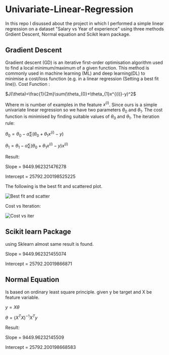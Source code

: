 # Univariate-Linear-Regression
In this repo I disussed about the project in which I performed a simple linear regression on a dataset "Salary vs Year of experience" using three methods Grdient Descent, Normal equation and Scikit learn package.

## Gradient Descent
Gradient descent (GD) is an iterative first-order optimisation algorithm used to find a local minimum/maximum of a given function. This method is commonly used in machine learning (ML) and deep learning(DL) to minimise a cost/loss function (e.g. in a linear regression (Setting a best fit  line)). 
Cost Function :

$J(\theta)=\frac{1}{2m}\sum(\theta_{0}+\theta_{1}x^{(i)}-y)^2$ 

Where m is number of examples in the feature 
$x^{(i)}$. 
Since ours is a simple univariate linear regression so we have two parameters 
$\theta_{0}$ 
and 
$\theta_{1}$. 
The cost function is minimised by finding suitable values of 
$\theta_{0}$ and $\theta_{1}$.
The iteration rule:

$\theta_{0}=\theta_{0}-\alpha\sum(\theta_{0}+\theta_{1}x^{(i)}-y)$ 

$\theta_{1}=\theta_{1}-\alpha\sum(\theta_{0}+\theta_{1}x^{(i)}-y)x^{(i)}$ 

Result: 

Slope = 9449.962321476278

Intercept = 25792.200198525225

The following is the best fit and scattered plot. 

![Best fit and scatter](https://user-images.githubusercontent.com/97800241/174444691-39dcf5e3-8455-4402-b20c-6db6ed15e81e.png)

Cost vs Iteration:

![Cost vs iter](https://user-images.githubusercontent.com/97800241/174444719-da371d5a-7f91-4d06-b093-d38cbe3dfdda.png)

## Scikit learn Package
using Sklearn almost same result is found.

Slope = 9449.962321455074

Intercept = 25792.20019866871

## Normal Equation
Is based on ordinary least square principle. given y be target and X be feature variable.

$y=X\theta$

$\theta = (X^TX)^{-1}X^Ty$

Result:

Slope = 9449.96232145509

Intercept = 25792.200198668583

